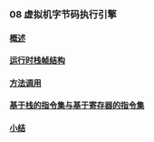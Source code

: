 ### 08 虚拟机字节码执行引擎
>
#### [概述](https://github.com/lu666666/notebooks/blob/master/java/jvm/08/01.md)
>
#### [运行时栈帧结构](https://github.com/lu666666/notebooks/blob/master/java/jvm/08/02.md)
>
#### [方法调用](https://github.com/lu666666/notebooks/blob/master/java/jvm/08/03.md)
>
#### [基于栈的指令集与基于寄存器的指令集](https://github.com/lu666666/notebooks/blob/master/java/jvm/08/04.md)
>
#### [小结](https://github.com/lu666666/notebooks/blob/master/java/jvm/08/05.md)
